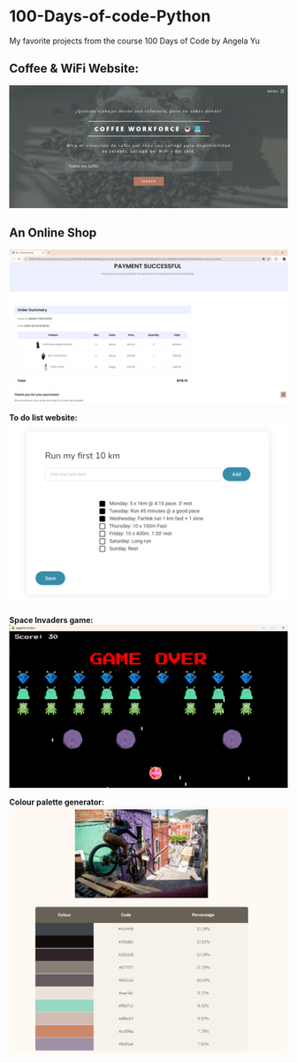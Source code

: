 # 100-Days-of-code-Python
My favorite projects from the course 100 Days of Code by Angela Yu

<h2>Coffee & WiFi Website:</h2>

![Coffee Wifi](https://github.com/fersa3/100-Days-of-code-Python/raw/main/screenshots/day88-Coffee-Wifi-website/home.png)

<h2>An Online Shop</h2>

![Online shop](https://github.com/fersa3/100-Days-of-code-Python/raw/main/screenshots/day97-online-shop/checkout-successful.png)

<b>To do list website:</b><br/>
![Todo list](https://github.com/fersa3/100-Days-of-code-Python/raw/main/screenshots/day89-Todo-List-Website-master/challenge-todo-list.png)

<b>Space Invaders game:</b><br/>
![Space invaders](https://github.com/fersa3/100-Days-of-code-Python/raw/main/screenshots/day95-SpaceInvaders/space_invaders_go.png)

<b>Colour palette generator:</b><br/>
![Colour palette](https://github.com/fersa3/100-Days-of-code-Python/raw/main/screenshots/day92-image-colour-palette-generator/palette_generator2.png)
